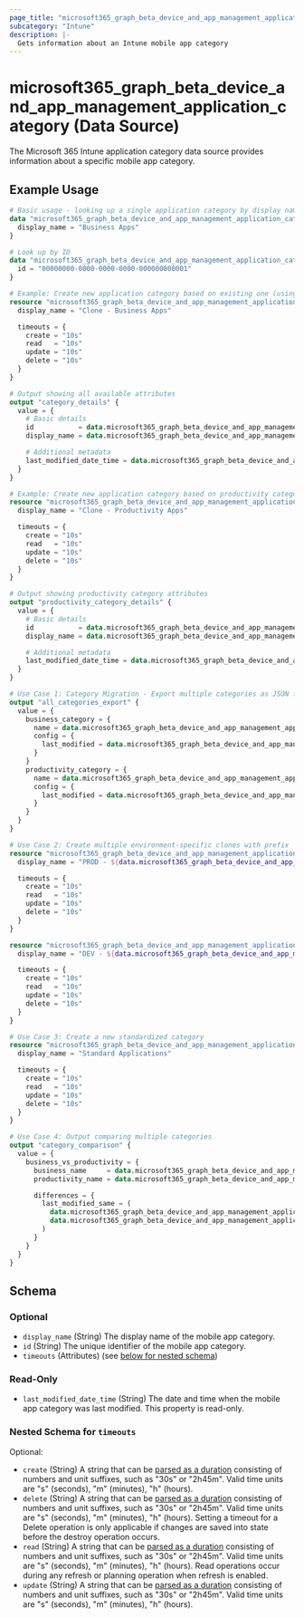 ```yaml
---
page_title: "microsoft365_graph_beta_device_and_app_management_application_category Data Source - microsoft365"
subcategory: "Intune"
description: |-
  Gets information about an Intune mobile app category
---
```


# microsoft365_graph_beta_device_and_app_management_application_category (Data Source)

The Microsoft 365 Intune application category data source provides information about a specific mobile app category.

## Example Usage

```terraform
# Basic usage - looking up a single application category by display name
data "microsoft365_graph_beta_device_and_app_management_application_category" "by_name" {
  display_name = "Business Apps"
}

# Look up by ID
data "microsoft365_graph_beta_device_and_app_management_application_category" "productivity_category" {
  id = "00000000-0000-0000-0000-000000000001"
}

# Example: Create new application category based on existing one (using name lookup)
resource "microsoft365_graph_beta_device_and_app_management_application_category" "clone_business" {
  display_name = "Clone - Business Apps"

  timeouts = {
    create = "10s"
    read   = "10s"
    update = "10s"
    delete = "10s"
  }
}

# Output showing all available attributes
output "category_details" {
  value = {
    # Basic details
    id           = data.microsoft365_graph_beta_device_and_app_management_application_category.by_name.id
    display_name = data.microsoft365_graph_beta_device_and_app_management_application_category.by_name.display_name

    # Additional metadata
    last_modified_date_time = data.microsoft365_graph_beta_device_and_app_management_application_category.by_name.last_modified_date_time
  }
}

# Example: Create new application category based on productivity category (using ID lookup)
resource "microsoft365_graph_beta_device_and_app_management_application_category" "clone_productivity" {
  display_name = "Clone - Productivity Apps"

  timeouts = {
    create = "10s"
    read   = "10s"
    update = "10s"
    delete = "10s"
  }
}

# Output showing productivity category attributes
output "productivity_category_details" {
  value = {
    # Basic details
    id           = data.microsoft365_graph_beta_device_and_app_management_application_category.productivity_category.id
    display_name = data.microsoft365_graph_beta_device_and_app_management_application_category.productivity_category.display_name

    # Additional metadata
    last_modified_date_time = data.microsoft365_graph_beta_device_and_app_management_application_category.productivity_category.last_modified_date_time
  }
}

# Use Case 1: Category Migration - Export multiple categories as JSON for documentation/migration
output "all_categories_export" {
  value = {
    business_category = {
      name = data.microsoft365_graph_beta_device_and_app_management_application_category.by_name.display_name
      config = {
        last_modified = data.microsoft365_graph_beta_device_and_app_management_application_category.by_name.last_modified_date_time
      }
    }
    productivity_category = {
      name = data.microsoft365_graph_beta_device_and_app_management_application_category.productivity_category.display_name
      config = {
        last_modified = data.microsoft365_graph_beta_device_and_app_management_application_category.productivity_category.last_modified_date_time
      }
    }
  }
}

# Use Case 2: Create multiple environment-specific clones with prefix
resource "microsoft365_graph_beta_device_and_app_management_application_category" "prod_clone" {
  display_name = "PROD - ${data.microsoft365_graph_beta_device_and_app_management_application_category.productivity_category.display_name}"

  timeouts = {
    create = "10s"
    read   = "10s"
    update = "10s"
    delete = "10s"
  }
}

resource "microsoft365_graph_beta_device_and_app_management_application_category" "dev_clone" {
  display_name = "DEV - ${data.microsoft365_graph_beta_device_and_app_management_application_category.productivity_category.display_name}"

  timeouts = {
    create = "10s"
    read   = "10s"
    update = "10s"
    delete = "10s"
  }
}

# Use Case 3: Create a new standardized category
resource "microsoft365_graph_beta_device_and_app_management_application_category" "standard_apps" {
  display_name = "Standard Applications"

  timeouts = {
    create = "10s"
    read   = "10s"
    update = "10s"
    delete = "10s"
  }
}

# Use Case 4: Output comparing multiple categories
output "category_comparison" {
  value = {
    business_vs_productivity = {
      business_name     = data.microsoft365_graph_beta_device_and_app_management_application_category.by_name.display_name
      productivity_name = data.microsoft365_graph_beta_device_and_app_management_application_category.productivity_category.display_name

      differences = {
        last_modified_same = (
          data.microsoft365_graph_beta_device_and_app_management_application_category.by_name.last_modified_date_time ==
          data.microsoft365_graph_beta_device_and_app_management_application_category.productivity_category.last_modified_date_time
        )
      }
    }
  }
}
```

<!-- schema generated by tfplugindocs -->
## Schema

### Optional

- `display_name` (String) The display name of the mobile app category.
- `id` (String) The unique identifier of the mobile app category.
- `timeouts` (Attributes) (see [below for nested schema](#nestedatt--timeouts))

### Read-Only

- `last_modified_date_time` (String) The date and time when the mobile app category was last modified. This property is read-only.

<a id="nestedatt--timeouts"></a>
### Nested Schema for `timeouts`

Optional:

- `create` (String) A string that can be [parsed as a duration](https://pkg.go.dev/time#ParseDuration) consisting of numbers and unit suffixes, such as "30s" or "2h45m". Valid time units are "s" (seconds), "m" (minutes), "h" (hours).
- `delete` (String) A string that can be [parsed as a duration](https://pkg.go.dev/time#ParseDuration) consisting of numbers and unit suffixes, such as "30s" or "2h45m". Valid time units are "s" (seconds), "m" (minutes), "h" (hours). Setting a timeout for a Delete operation is only applicable if changes are saved into state before the destroy operation occurs.
- `read` (String) A string that can be [parsed as a duration](https://pkg.go.dev/time#ParseDuration) consisting of numbers and unit suffixes, such as "30s" or "2h45m". Valid time units are "s" (seconds), "m" (minutes), "h" (hours). Read operations occur during any refresh or planning operation when refresh is enabled.
- `update` (String) A string that can be [parsed as a duration](https://pkg.go.dev/time#ParseDuration) consisting of numbers and unit suffixes, such as "30s" or "2h45m". Valid time units are "s" (seconds), "m" (minutes), "h" (hours).